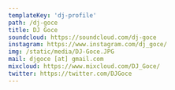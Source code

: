 ```yaml
---
templateKey: 'dj-profile'
path: /dj-goce
title: DJ Goce
soundcloud: https://soundcloud.com/dj-goce
instagram: https://www.instagram.com/dj_goce/
img: /static/media/DJ-Goce.JPG
mail: djgoce [at] gmail.com
mixcloud: https://www.mixcloud.com/DJ_Goce/
twitter: https://twitter.com/DJGoce
---
```

